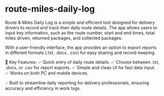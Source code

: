 # route-miles-daily-log

Route & Miles Daily Log is a simple and efficient tool designed for delivery drivers to record and track their daily route details. The app allows users to input key information, such as the route number, start and end times, total miles driven, returned packages, and collected packages.

With a user-friendly interface, the app provides an option to export reports in different formats (.txt, .docx, .csv) for easy sharing and record-keeping.

🚀 Key Features:
✅ Quick entry of daily route details.
✅ Choose between .txt, .docx, or .csv for report exports.
✅ Simple and clean UI for fast data input.
✅ Works on both PC and mobile devices.

💡 Built to streamline daily reporting for delivery professionals, ensuring accuracy and efficiency in work logs.
